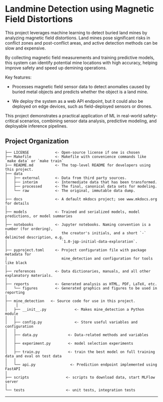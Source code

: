 # Landmine Detection using Magnetic Field Distortions

This project leverages machine learning to detect buried land mines by analyzing magnetic field distortions. Land mines pose significant risks in conflict zones and post-conflict areas, and active detection methods can be slow and expensive.

By collecting magnetic field measurements and training predictive models, this system can identify potential mine locations with high accuracy, helping improve safety and speed up demining operations.

Key features:

- Processes magnetic field sensor data to detect anomalies caused by buried metal objects and predicts whether the object is a land mine.

- We deploy the system as a web API endpoint, but it could also be deployed on edge devices, such as field-deployed sensors or drones.

This project demonstrates a practical application of ML in real-world safety-critical scenarios, combining sensor data analysis, predictive modeling, and deployable inference pipelines.

## Project Organization

```
├── LICENSE            <- Open-source license if one is chosen
├── Makefile           <- Makefile with convenience commands like `make data` or `make train`
├── README.md          <- The top-level README for developers using this project.
├── data
│   ├── external       <- Data from third party sources.
│   ├── interim        <- Intermediate data that has been transformed.
│   ├── processed      <- The final, canonical data sets for modeling.
│   └── raw            <- The original, immutable data dump.
│
├── docs               <- A default mkdocs project; see www.mkdocs.org for details
│
├── models             <- Trained and serialized models, model predictions, or model summaries
│
├── notebooks          <- Jupyter notebooks. Naming convention is a number (for ordering),
│                         the creator's initials, and a short `-` delimited description, e.g.
│                         `1.0-jqp-initial-data-exploration`.
│
├── pyproject.toml     <- Project configuration file with package metadata for 
│                         mine_detection and configuration for tools like black
│
├── references         <- Data dictionaries, manuals, and all other explanatory materials.
│
├── reports            <- Generated analysis as HTML, PDF, LaTeX, etc.
│   └── figures        <- Generated graphics and figures to be used in reporting
│
├── mine_detection   <- Source code for use in this project.
│    │
│   ├── __init__.py             <- Makes mine_detection a Python module
│   │
│   ├── config.py               <- Store useful variables and configuration
│   │
│   ├── data.py              <- Data-related methods and variables
│   │
│   ├── experiment.py        <- model selection experiments
│   │
│   ├── train.py             <- train the best model on full training data and eval on test data
│   │
│   └── api.py                <- Prediction endpoint implemented using FastAPI
│
├── scripts                 <- scripts to download data, start MLFlow server
│
└── tests                   <- unit tests, integration tests

```

--------


